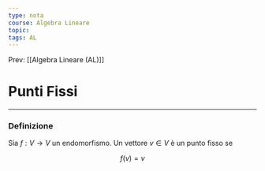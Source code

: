 ```yaml
---
type: nota
course: Algebra Lineare
topic: 
tags: AL
---
```


Prev: [[Algebra Lineare (AL)]]

# Punti Fissi
---

### Definizione
Sia $f : V → V$ un endomorfismo. Un vettore $v \in V$ è un punto fisso se

$$
f(v)=v
$$
